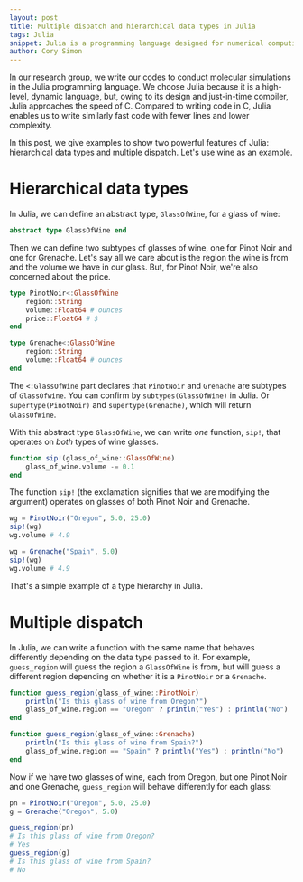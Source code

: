 ```yaml
---
layout: post
title: Multiple dispatch and hierarchical data types in Julia
tags: Julia
snippet: Julia is a programming language designed for numerical computing, and it supports multiple dispatch and type hierarchies.
author: Cory Simon
---
```


In our research group, we write our codes to conduct molecular simulations in the Julia programming language. We choose Julia because it is a high-level, dynamic language, but, owing to its design and just-in-time compiler, Julia approaches the speed of C. Compared to writing code in C, Julia enables us to write similarly fast code with fewer lines and lower complexity.

In this post, we give examples to show two powerful features of Julia: hierarchical data types and multiple dispatch.
Let's use wine as an example.

# Hierarchical data types

In Julia, we can define an abstract type, `GlassOfWine`, for a glass of wine:

```julia
abstract type GlassOfWine end
```

Then we can define two subtypes of glasses of wine, one for Pinot Noir and one for Grenache. Let's say all we care about is the region the wine is from and the volume we have in our glass. But, for Pinot Noir, we're also concerned about the price.

```julia
type PinotNoir<:GlassOfWine
    region::String
    volume::Float64 # ounces
    price::Float64 # $
end

type Grenache<:GlassOfWine
    region::String 
    volume::Float64 # ounces
end
```

The `<:GlassOfWine` part declares that `PinotNoir` and `Grenache` are subtypes of `GlassOfwine`. You can confirm by `subtypes(GlassOfWine)` in Julia. Or `supertype(PinotNoir)` and `supertype(Grenache)`, which will return `GlassOfWine`.

With this abstract type `GlassOfWine`, we can write *one* function, `sip!`, that operates on *both* types of wine glasses.

```julia
function sip!(glass_of_wine::GlassOfWine)
    glass_of_wine.volume -= 0.1
end
```

The function `sip!` (the exclamation signifies that we are modifying the argument) operates on glasses of both Pinot Noir and Grenache.

```julia
wg = PinotNoir("Oregon", 5.0, 25.0)
sip!(wg)
wg.volume # 4.9

wg = Grenache("Spain", 5.0)
sip!(wg)
wg.volume # 4.9
```

That's a simple example of a type hierarchy in Julia.

# Multiple dispatch

In Julia, we can write a function with the same name that behaves differently depending on the data type passed to it. For example, `guess_region` will guess the region a `GlassOfWine` is from, but will guess a different region depending on whether it is a `PinotNoir` or a `Grenache`.

```julia
function guess_region(glass_of_wine::PinotNoir)
    println("Is this glass of wine from Oregon?")
    glass_of_wine.region == "Oregon" ? println("Yes") : println("No")
end

function guess_region(glass_of_wine::Grenache)
    println("Is this glass of wine from Spain?")
    glass_of_wine.region == "Spain" ? println("Yes") : println("No")
end
```
Now if we have two glasses of wine, each from Oregon, but one Pinot Noir and one Grenache, `guess_region` will behave differently for each glass:

```julia
pn = PinotNoir("Oregon", 5.0, 25.0)
g = Grenache("Oregon", 5.0)

guess_region(pn)
# Is this glass of wine from Oregon?
# Yes
guess_region(g)
# Is this glass of wine from Spain?
# No
```
